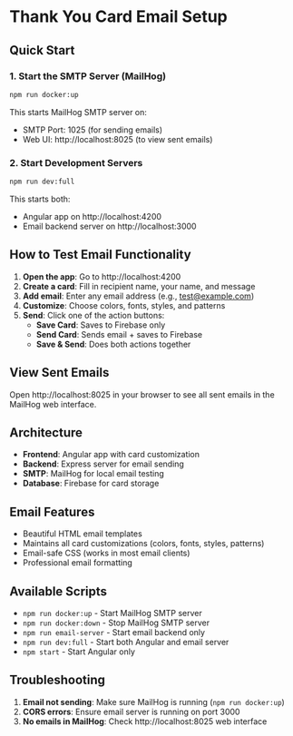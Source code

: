 # Thank You Card Email Setup

## Quick Start

### 1. Start the SMTP Server (MailHog)
```bash
npm run docker:up
```
This starts MailHog SMTP server on:
- SMTP Port: 1025 (for sending emails)
- Web UI: http://localhost:8025 (to view sent emails)

### 2. Start Development Servers
```bash
npm run dev:full
```
This starts both:
- Angular app on http://localhost:4200
- Email backend server on http://localhost:3000

## How to Test Email Functionality

1. **Open the app**: Go to http://localhost:4200
2. **Create a card**: Fill in recipient name, your name, and message
3. **Add email**: Enter any email address (e.g., test@example.com)
4. **Customize**: Choose colors, fonts, styles, and patterns
5. **Send**: Click one of the action buttons:
   - **Save Card**: Saves to Firebase only
   - **Send Card**: Sends email + saves to Firebase
   - **Save & Send**: Does both actions together

## View Sent Emails

Open http://localhost:8025 in your browser to see all sent emails in the MailHog web interface.

## Architecture

- **Frontend**: Angular app with card customization
- **Backend**: Express server for email sending
- **SMTP**: MailHog for local email testing
- **Database**: Firebase for card storage

## Email Features

- Beautiful HTML email templates
- Maintains all card customizations (colors, fonts, styles, patterns)
- Email-safe CSS (works in most email clients)
- Professional email formatting

## Available Scripts

- `npm run docker:up` - Start MailHog SMTP server
- `npm run docker:down` - Stop MailHog SMTP server
- `npm run email-server` - Start email backend only
- `npm run dev:full` - Start both Angular and email server
- `npm start` - Start Angular only

## Troubleshooting

1. **Email not sending**: Make sure MailHog is running (`npm run docker:up`)
2. **CORS errors**: Ensure email server is running on port 3000
3. **No emails in MailHog**: Check http://localhost:8025 web interface

